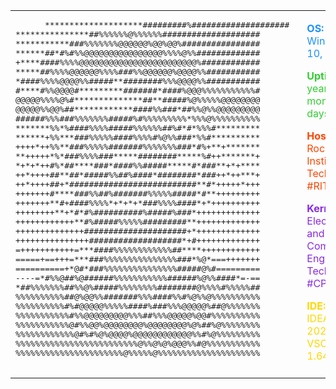 <table>
  <tr>
    <td>
      <pre>
      ********************#########%####################
***************##%%%%%%@%%%%%%####################
***********###%%%%%%%@@@@@@%@@%@@%################
******##*#%#%%@@@@@@@@@@@@@@@@%%%%@%%#############
+****####%%%%@@@@@@@@@@@@@@@@@@@@@@@@%############
*****##%%%%@@@@@@%%%%###%%@@@@@@%@@@@%%###########
*####%%%%@@@@%%#####**########%%%@@@@%%###########
#****#%%@@@@#*********#######*####%@@@%%%%%%%%%%%#
@@@@@%%%%@%#**************##**#####%@%%%%%@@@@@@@@
@@@@@%%@@%##************####%%###*##%%@%%@@@@@@@@@
######%%%###%%%%%%%#####%#%%%%%%%%%*%%%@%%%%%%%%%%
*******%%*%####%%%%#####%%%%%%##%#*#*%%%#*********
******+%%***###%%%%%####%%%%#%@%%###*%%#**********
++++*++%%**###%%%%%#######%%%%%%%###*#%+**+*******
**+++++*%*###%%%%###*****########*****%#++*******+
*+*+*++#%*##****###*####%%#####*****#*###**+*+****
++*++++##**##*#####%%##%####*########*###++*++***+
++*++++##+*##########################**#*+++++*+++
+++++++#****###%%##%#######%%%%%#####*#**+++++++++
+++++++**#+####%%%%*+*+*+*###%%%%####*+*++++++++++
++++++++**+*#*#%##########%#####%###*+++++++++++++
++++++++++++**#%#####%%%%%#########**+++++++++++++
++++++++++++++#####################+*+++++++++++++
+++++++++++++++###################*+#+++++++++++++
=+++++++++++=***####%%%%%%%%%%%%##****++++++++++++
=====+==+++=***###%%%%%%%%%%%%%%%###*%@*===+++++++
==========+*@#*###%%%%%%%%%%%%%%%#####@%#=========
----=*#%%@##%@######%%%%%%%%%%%######%@%%####*=-==
*##%%%%%%%##%%@%#####%%%%%%%%########@%%%%#%%%%%##
%%%%%%%%%%##@%@@%%#######%%%####%%#%@%%@%%%%%%%%%%
%%%%%%%%%%#%#@@@@@%%%%%####%###%%%@@@@@%##@%%%%%%%
%%%%%%%%%%%#%%@@@@@@@@@%%%##%%%@@@@@%@@#%%%%%%%%%%
%%%%%%%%%%%@#%%@@%@@@@@@@@%@@@@@@@@%@%##%@%%%%%%%%
%%%%%%%%%%%%@#%#%@%@@@@%@@@@@@@@@@@@%%#%@%%%%%%%%%
%%%%%%%%%%%%%%%%%%%%%%%%%@%%@%@%@@@%%#@%%%%%%%%%%%
%%%%%%%%%%%%%%%%%%%%%%@%%%%%@%%%%%%%%%%%%%%%%%%%%% 
      </pre>
    </td>
    <td style="padding-left: 20px; vertical-align: top;">
      <p style="color: #1E90FF;"><strong>OS:</strong> Windows 10, iOS</p>
      <p style="color: #32CD32;"><strong>Uptime:</strong> 22 years, 1 month, 12 days</p>
      <p style="color: #FF4500;"><strong>Host:</strong> Rochester Institute of Technology #RIT</p>
      <p style="color: #8A2BE2;"><strong>Kernel:</strong> Electrical and Computer Engineering Technology #CPET</p>
      <p style="color: #FFD700;"><strong>IDE:</strong> IntelliJ IDEA 2021.2.1, VSCode 1.64.0</p>
    </td>
  </tr>
</table>
